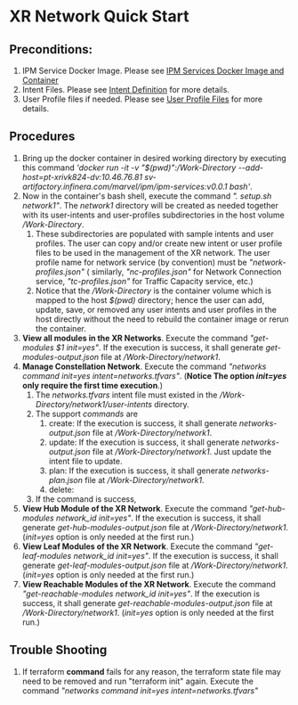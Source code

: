# XR Network Quick Start
## Preconditions:
1. IPM Service Docker Image. Please see [IPM Services Docker Image and Container](https://bitbucket.infinera.com/projects/MAR/repos/terraform-provider-ipm/browse/IPM%20Services%20Docker%20Image%20and%20Container.md)
2. Intent Files. Please see [Intent Definition](https://github.com/infinera/terraform-ipm-modules/blob/master/network-service/Intent.md) for more details.
3. User Profile files if needed. Please see [User Profile Files](https://github.com/infinera/terraform-ipm-modules/blob/master/network-service/Profiles.md) for  more details.

## Procedures
1. Bring up the docker container in desired working directory by executing this command *'docker run -it -v "$(pwd)":/Work-Directory --add-host=pt-xrivk824-dv:10.46.76.81 sv-artifactory.infinera.com/marvel/ipm/ipm-services:v0.0.1 bash'*. 
2. Now in the container's bash shell, execute the command *". setup.sh network1"*. The *network1* directory will be created as needed together with its user-intents and user-profiles subdirectories in the host volume */Work-Directory*. 
   1. These subdirectories are populated with sample intents and user profiles. The user can copy and/or create new intent or user profile files to be used in the management of the  XR network. The user profile name for network service (by convention) must be *"network-profiles.json"* ( similarly, *"nc-profiles.json"* for Network Connection service, *"tc-profiles.json"* for Traffic Capacity service, etc.) 
   2. Notice that the */Work-Directory* is the container volume which is mapped to the host *$(pwd)* directory; hence the user can add, update, save, or removed any user intents and user profiles in the host directly without the need to rebuild the container image or rerun the container.
3. **View all modules in the XR Networks**. Execute the command *"get-modules $1 init=yes"*. If the execution is success, it shall generate *get-modules-output.json* file at */Work-Directory/network1*.
4. **Manage Constellation Network**. Execute the command *"networks command init=yes intent=networks.tfvars"*. (**Notice The option *init=yes* only require the first time execution**.) 
   1. The *networks.tfvars* intent file must existed in the */Work-Directory/network1/user-intents* directory. 
   2. The support *commands* are
      1. create: If the execution is success, it shall generate *networks-output.json* file at */Work-Directory/network1*.
      2. update: If the execution is success, it shall generate *networks-output.json* file at */Work-Directory/network1*. Just update the intent file to update.
      3. plan: If the execution is success, it shall generate *networks-plan.json* file at */Work-Directory/network1*.
      4. delete: 
   3. If the command is success, 
5. **View Hub Module of the XR Network**. Execute the command *"get-hub-modules network_id init=yes"*. If the execution is success, it shall generate *get-hub-modules-output.json* file at */Work-Directory/network1*. (*init=yes* option is only needed at the first run.)
6. **View Leaf Modules of the XR Network**. Execute the command *"get-leaf-modules network_id init=yes"*. If the execution is success, it shall generate *get-leaf-modules-output.json* file at */Work-Directory/network1*. (*init=yes* option is only needed at the first run.)
7. **View Reachable Modules of the XR Network**. Execute the command *"get-reachable-modules network_id init=yes"*. If the execution is success, it shall generate *get-reachable-modules-output.json* file at */Work-Directory/network1*. (*init=yes* option is only needed at the first run.)

## Trouble Shooting
1. If terraform **command** fails for any reason, the terraform state file may need to be removed and run "terraform init" again. Execute the command *"networks command init=yes intent=networks.tfvars"*
